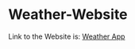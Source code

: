 # Weather-Website
Link to the Website is: [Weather App](https://kriti-raj.github.io/Weather-Website/)
